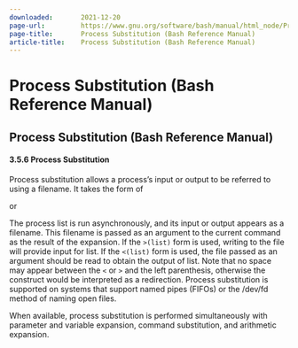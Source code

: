 ```yaml
---
downloaded:       2021-12-20
page-url:         https://www.gnu.org/software/bash/manual/html_node/Process-Substitution.html
page-title:       Process Substitution (Bash Reference Manual)
article-title:    Process Substitution (Bash Reference Manual)
---
```

# Process Substitution (Bash Reference Manual)

Process Substitution (Bash Reference Manual)
---

#### 3.5.6 Process Substitution

Process substitution allows a process’s input or output to be referred to using a filename. It takes the form of

or

The process list is run asynchronously, and its input or output appears as a filename. This filename is passed as an argument to the current command as the result of the expansion. If the `>(list)` form is used, writing to the file will provide input for list. If the `<(list)` form is used, the file passed as an argument should be read to obtain the output of list. Note that no space may appear between the `<` or `>` and the left parenthesis, otherwise the construct would be interpreted as a redirection. Process substitution is supported on systems that support named pipes (FIFOs) or the /dev/fd method of naming open files.

When available, process substitution is performed simultaneously with parameter and variable expansion, command substitution, and arithmetic expansion.

